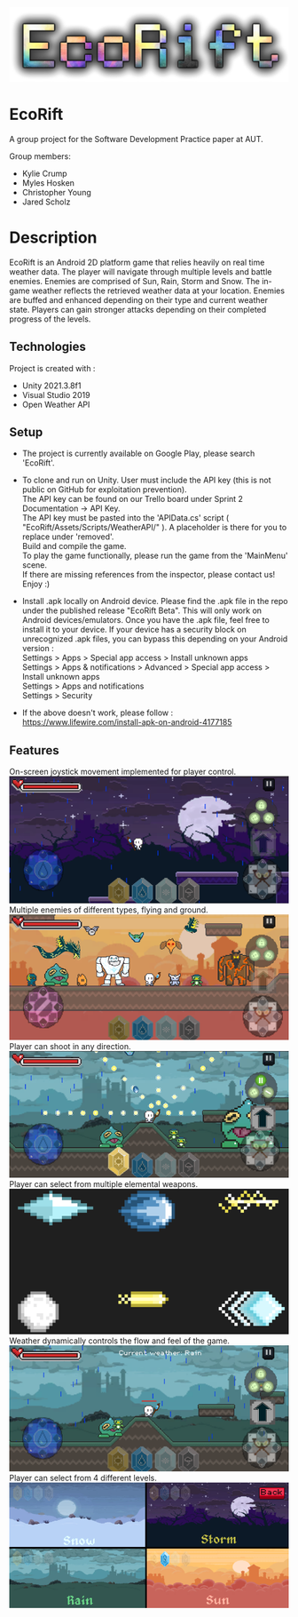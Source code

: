 ![EcoRiftLogo](Images/NewLogoTestSolo.png)

# EcoRift
 A group project for the Software Development Practice paper at AUT.

Group members:
- Kylie Crump
- Myles Hosken
- Christopher Young
- Jared Scholz

# Description
EcoRift is an Android 2D platform game that relies heavily on real time weather data. The player will navigate through multiple levels and battle enemies. Enemies are comprised of Sun, Rain, Storm and Snow. The in-game weather reflects the retrieved weather data at your location. Enemies are buffed and enhanced depending on their type and current weather state. Players can gain stronger attacks depending on their completed progress of the levels. 

## Technologies
Project is created with :
* Unity 2021.3.8f1
* Visual Studio 2019
* Open Weather API

## Setup
* The project is currently available on Google Play, please search 'EcoRift'.

* To clone and run on Unity. 
User must include the API key (this is not public on GitHub for exploitation prevention).\
The API key can be found on our Trello board under Sprint 2 Documentation -> API Key.\
The API key must be pasted into the 'APIData.cs' script ( "EcoRift/Assets/Scripts/WeatherAPI/" ). A placeholder is there for you to replace under 'removed'.\
Build and compile the game. \
To play the game functionally, please run the game from the 'MainMenu' scene.\
If there are missing references from the inspector, please contact us!\
Enjoy :)



* Install .apk locally on Android device.
Please find the .apk file in the repo under the published release "EcoRift Beta". This will only work on Android devices/emulators. Once you have the .apk file, feel free to install it to your device. If your device has a security block on unrecognized .apk files, you can bypass this depending on your Android version :\
Settings > Apps > Special app access > Install unknown apps\
Settings > Apps & notifications > Advanced > Special app access > Install unknown apps\
Settings > Apps and notifications\
Settings > Security
* If the above doesn't work, please follow : https://www.lifewire.com/install-apk-on-android-4177185

## Features
On-screen joystick movement implemented for player control.\
![MovementDemo](Images/movement.png)\
Multiple enemies of different types, flying and ground.\
![Enemies](Images/enemies.png)\
Player can shoot in any direction.\
![Shooting](Images/shooting.png)\
Player can select from multiple elemental weapons.\
![Sunbullet](Images/weapons.png)\
Weather dynamically controls the flow and feel of the game.\
![Weather](Images/weather.png)\
Player can select from 4 different levels.\
![Levels](Images/levels.png)
